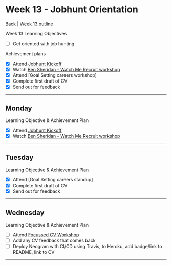 # Week 13 - Jobhunt Orientation

[Back](README.md) | [Week 13 outline](https://github.com/makersacademy/course/blob/master/week_outlines.md#week-13)

Week 13 Learning Objectives

- [ ] Get oriented with job hunting

Achievement plans

- [x] Attend [Jobhunt Kickoff]
- [x] Watch [Ben Sheridan - Watch Me Recruit workshop]
- [x] Attend [Goal Setting careers workshop]
- [x] Complete first draft of CV
- [x] Send out for feedback

---

## Monday

Learning Objective & Achievement Plan

- [x] Attend [Jobhunt Kickoff]
- [x] Watch [Ben Sheridan - Watch Me Recruit workshop]

---

## Tuesday

Learning Objective & Achievement Plan

- [x] Attend [Goal Setting careers standup]
- [x] Complete first draft of CV
- [x] Send out for feedback

---

## Wednesday

Learning Objective & Achievement Plan

- [ ] Attend [Focussed CV Workshop]
- [ ] Add any CV feedback that comes back
- [ ] Deploy Neogram with CI/CD using Travis, to Heroku, add badge/link to README, link to CV

---

<!--
## Retrospective

### Achievements this week

- [ ] Build a simple web app
- [ ] Follow an effective debugging process for web applications
- [ ] Explain the basics of how the web works (e.g. request/response, HTTP, HTML, CSS)
- [ ] Explain the MVC pattern

### Score: z

#### Reasons for Score

- First reason

### Material to re-cover

- First material

-->
<!-- Links -->

<!-- From Week 1 -->

[First day intro]: Intro_first_day.md
[TDD process skills workshop]: ../skills_workshops/TDD_process.md
[Debugging skills workshop]: ../skills_workshops/debugging.md
[Mocking skills workshop]: ../skills_workshops/mocking.md
[Test Driving practical]: ../skills_workshops/test_driving_practice.md

<!-- From week 2 -->

[Code Review skills workshop]: ../skills_workshops/code_review.md
[Process Review workshop]: ../process_workshop.md
[Domain Modelling skills workshop]: ../skills_workshops/domain_modelling.md
[Feedback skills workshop]: ../skills_workshops/feedback.md
[Mocking with RSpec practical]: ../skills_workshops/mocking_with_rspec.md
[Refactoring skills workshop]: ../skills_workshops/refactoring.md
[Concretes and Abstracts skills workshop]: ../skills_workshops/concretes_and_abstracts.md
[Delegation skills workshop]: ../skills_workshops/delegation.md

<!-- From week 3 -->

[Servers 1 skills workshop]: ../skills_workshops/servers_1.md
[Servers 2 skills workshop]: ../skills_workshops/servers_2.md
[Clients 1 skills workshop]: ../skills_workshops/clients_1.md
[Process modelling skills workshop]: ../skills_workshops/http_modelling.md
[Birthday Greeter App skills workshop]: ../skills_workshops/birthday_greeter_app.md
[Empathy EQ workshop]: ../skills_workshops/empathy.md
[Debugging 2 skills workshop]: ../skills_workshops/debugging_2.md
[Debugging a Rack App skills workshop]: ../skills_workshops/debugging_a_rack_app.md

<!-- From week 4 -->

[Illustrated Intro to Databases]: https://illustrated.dev/databases
[SQLZoo]: ../skills_workshops/sqlzoo.md
[Development Environments pill]: https://github.com/makersacademy/course/blob/master/pills/development_environments.md
[Class methods and Instance Methods article]: https://hackmd.io/sOCjb8IcSIaPvT54SXBb3Q
[REST Game skills workshop]: ../skills_workshops/REST_game.md
[Database Domain Modelling skills workshop]: ../skills_workshops/database_domain_modelling.md
[Diary App skills workshop]: ../skills_workshops/diary_app.md

<!-- From week 5 -->

[JS Objects and Prototypes skills workshop]: ../skills_workshops/js_objects_prototypes.md
[JS Closures skills workshop]: ../skills_workshops/js_closures.md
[CodeAcademy guide to semicolons]: https://news.codecademy.com/your-guide-to-semicolons-in-javascript/
[Getting Visibility in JavaScript skills workshop]: ../skills_workshops/visibility_javascript.md
[Spies and Mocking in JavaScript skills workshop]: ../skills_workshops/spies_mocking_javascript.md
[Callbacks and Async skills workshop]: ../skills_workshops/callbacks_async_javascript.md

<!-- From week 6 -->

[Optimise Your Team - Communication EQ workshop]: ../skills_workshops/communication.md

<!-- From week 7 -->

[Frontend Single Page App skills workshop]: ../skills_workshops/frontend_single_page_app.md
[JavaScript Promises skills workshop]: ../skills_workshops/javascript_promises.md
[JavaScript Module Patterns skills workshop]: ../skills_workshops/javascript_module_patterns.md
[Async and the Event Loop skills workshop]: ../skills_workshops/async_event_loop.md
[Intro to Machine Learning Seminar]: ../skills_workshops/intro_machine_learning.md

<!-- From week 8 & 9 -->

[Intro to Machine Learning Seminar]: ../skills_workshops/intro_machine_learning.md
[Stuff I'd Tell My Younger Self - Dougal Simpson - Lunchtime Talk]: ../skills_workshops/stuff_id_tell_my_younger_self.md
[Review]: /reviews.md
[Careers Design workshop]: ../careers/careers_design_workshop.md
[Creative Job Hunting seminar]: ../careers/creative_job_hunting.md

<!-- From Week 10 -->

[Bank]: https://github.com/hturnbull93/bank
[Bank in JS]: https://github.com/hturnbull93/bank-js
[Careers CV Starter workshop]: ../careers/cv_starter_workshop.md
[Bank in Node]: https://github.com/hturnbull93/bank-node
[Bank in Python]: https://github.com/hturnbull93/bank-py
[Careers CV formatting workshop]: ../careers/cv_formatting_workshop.md

<!-- From Week 11 & 12 -->

[Algorithm Complexity seminar]: ../skills_workshops/algorithmic_complexity.md

<!-- New in Week 13 -->

[Jobhunt Kickoff]: ../careers/jobhunt_kickoff.md
[Ben Sheridan - Watch Me Recruit workshop]: ../careers/watch_me_recruit.md
[Jobhunt Kickoff]: ../careers/goal_setting.md
[Focussed CV Workshop]: ../careers/focussed_cv_workshop.md